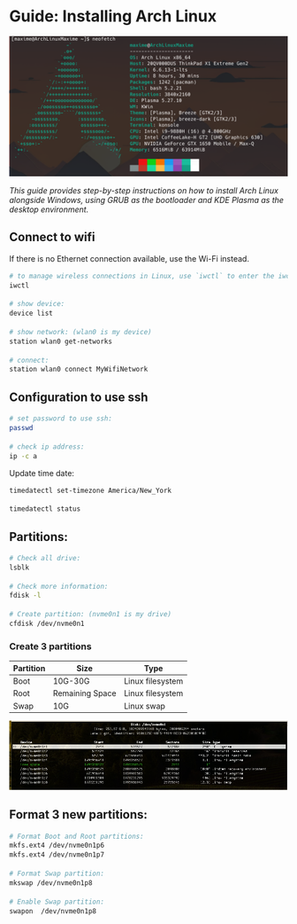 

# Guide: Installing Arch Linux

![Image Description](images/arch-config.png)

*This guide provides step-by-step instructions on how to install Arch Linux alongside Windows, using GRUB as the bootloader and KDE Plasma as the desktop environment.*

## Connect to wifi
If there is no Ethernet connection available, use the Wi-Fi instead.
```sh
# to manage wireless connections in Linux, use `iwctl` to enter the iwctl mode.
iwctl

# show device:
device list

# show network: (wlan0 is my device)
station wlan0 get-networks

# connect:
station wlan0 connect MyWifiNetwork
```
 
## Configuration to use ssh
```sh
# set password to use ssh:
passwd

# check ip address:
ip -c a
```  


 Update time date: 

```sh
timedatectl set-timezone America/New_York

timedatectl status
```

## Partitions:

 ```sh
 # Check all drive:
lsblk

# Check more information: 
fdisk -l

# Create partition: (nvme0n1 is my drive)
cfdisk /dev/nvme0n1
```

### Create 3 partitions

| Partition | Size  | Type              |
|-----------|-------|-------------------|
| Boot      | 10G-30G | Linux filesystem |
| Root      | Remaining Space | Linux filesystem |
| Swap      | 10G     | Linux swap        |


![Image Description](images/partitions.png)

## Format 3 new partitions:

```sh
# Format Boot and Root partitions:
mkfs.ext4 /dev/nvme0n1p6
mkfs.ext4 /dev/nvme0n1p7

# Format Swap partition: 
mkswap /dev/nvme0n1p8

# Enable Swap partition:
swapon  /dev/nvme0n1p8 
```
